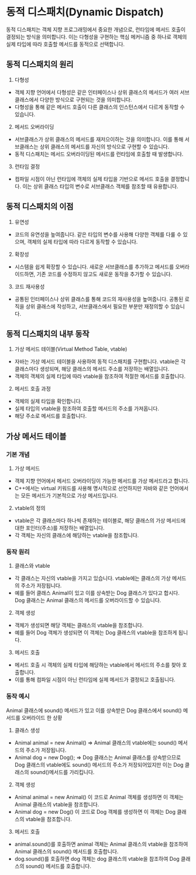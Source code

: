 # 동적 디스패치(Dynamic Dispatch)
동적 디스패치는 객체 지향 프로그래밍에서 중요한 개념으로, 런타임에 메서드 호출이 결정되는 방식을 의미합니다. 이는 다형성을 
구현하는 핵심 메커니즘 중 하나로 객체의 실제 타입에 따라 호출할 메서드를 동적으로 선택합니다.

## 동적 디스패치의 원리
1. 다형성
- 객체 지향 언어에서 다형성은 같은 인터페이스나 상위 클래스의 메서드가 여러 서브클래스에서 다양한 방식으로 구현되는 것을 의미합니다.
- 다형성을 통해 같은 메서드 호출이 다른 클래스의 인스턴스에서 다르게 동작할 수 있습니다.
2. 메서드 오버라이딩
- 서브클래스가 상위 클래스의 메서드를 재저으이하는 것을 의미합니다. 이를 통해 서브클래스는 상위 클래스의 메서드를 자신의 방식으로 구현할 수 있습니다.
- 동적 디스패치는 메서드 오버라이딩된 메서드를 런타임에 호출할 때 발생합니다.
3. 런타임 결정
- 컴파일 시점이 아닌 런타임에 객체의 실제 타입을 기반으로 메서드 호출을 결정합니다. 이는 상위 클래스 타입의 변수로 서브클래스 객체를 참조할 때 유용합니다.

## 동적 디스패치의 이점
1. 유연성
- 코드의 유연성을 높여줍니다. 같은 타입의 변수를 사용해 다양한 객체를 다룰 수 있으며, 객체의 실제 타입에 따라 다르게 동작할 수 있습니다.
2. 확장성
- 시스템을 쉽게 확장할 수 있습니다. 새로운 서브클래스를 추가하고 메서드를 오버라이드하면, 기존 코드를 수정하지 않고도 새로운 동작을 추가할 수 있습니다.
3. 코드 재사용성
- 공통된 인터페이스나 상위 클래스를 통해 코드의 재사용성을 높여줍니다. 공통된 로직을 상위 클래스에 작성하고, 서브클래스에서 필요한 부분만 재정의할 수 있습니다.

## 동적 디스패치의 내부 동작
1. 가상 메서드 테이블(Virtual Method Table, vtable)
- 자바는 가상 메서드 테이블을 사용하여 동적 디스패치를 구현합니다. vtable은 각 클래스마다 생성되며, 해당 클래스의 메서드 주소를 저장하는 배열입니다.
- 객체의 객체의 실제 타입에 따라 vtable을 참조하여 적절한 메서드를 호출합니다.
2. 메서드 호출 과정
- 객체의 실제 타입을 확인합니다.
- 실제 타입의 vtable을 참조하여 호출할 메서드의 주소를 가져옵니다.
- 해당 주소로 메서드를 호출합니다.

## 가상 메서드 테이블
### 기본 개념
1. 가상 메서드
- 객체 지향 언어에서 메서드 오버라이딩이 가능한 메서드를 가상 메서드라고 합니다.
- C++에서는 virtual 키워드를 사용해 명시적으로 선언하지만 자바와 같은 언어에서는 모든 메서드가 기본적으로 가상 메서드입니다.
2. vtable의 정의
- vtable은 각 클래스마다 하나씩 존재하는 테이블로, 해당 클래스의 가상 메서드에 대한 포인터(주소)를 저장하는 배열입니다.
- 각 객체는 자신의 클래스에 해당하는 vtable을 참조합니다.
### 동작 원리
1. 클래스와 vtable
- 각 클래스는 자신의 vtable을 가지고 있습니다. vtable에는 클래스의 가상 메서드의 주소가 저장됩니다.
- 예를 들어 클래스 Animal이 있고 이를 상속받는 Dog 클래스가 있다고 합시다. Dog 클래스는 Animal 클래스의 메서드를 오버라이드할 수 있습니다.
2. 객체 생성
- 객체가 생성되면 해당 객체는 클래스의 vtable을 참조합니다.
- 예를 들어 Dog 객체가 생성되면 이 객체는 Dog 클래스의 vtable을 참조하게 됩니다.
3. 메서드 호출
- 메서드 호출 시 객체의 실제 타입에 해당하는 vtable에서 메서드의 주소를 찾아 호출합니다.
- 이를 통해 컴파일 시점이 아닌 런타임에 실제 메서드가 결정되고 호출됩니다.
### 동작 예시
Animal 클래스에 sound() 메서드가 있고 이를 상속받은 Dog 클래스에서 sound() 메서드를 오버라이드 한 상황
1. 클래스 생성
- Animal animal = new Animal() => Animal 클래스의 vtable에는 sound() 메서드의 주소가 저장됩니다.
- Animal dog = new Dog(); => Dog 클래스는 Animal 클래스를 상속받으므로 Dog 클래스의 vtable에도 sound() 메서드의 주소가 저장되어있지만 이는 Dog 클래스의 sound()메서드를 가리킵니다.
2. 객체 생성
- Animal animal = new Animal() 이 코드로 Animal 객체를 생성하면 이 객체는 Animal 클래스의 vtable을 참조합니다.
- Animal dog = new Dog() 이 코드로 Dog 객체를 생성하면 이 객체는 Dog 클래스의 vtable을 참조합니다.
3. 메서드 호출
- animal.sound()를 호출하면 animal 객체는 Animal 클래스의 vtable을 참조하여 Animal 클래스의 sound() 메서드를 호출합니다.
- dog.sound()를 호출하면 dog 객체는 dog 클래스의 vtable을 참조하여 Dog 클래스의 sound() 메서드를 호출합니다.